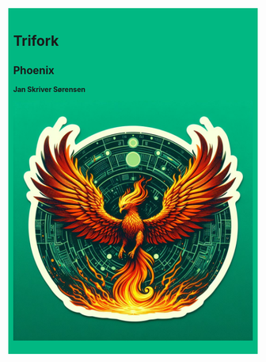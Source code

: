 <div style="background-color: #01b882; padding: 10px;">


# Trifork

## Phoenix

**Jan Skriver Sørensen**

![](./assets/phoenix.jpg)


</div>
